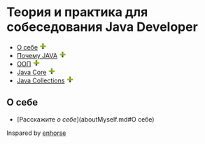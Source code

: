 # Теория и практика для собеседования Java Developer

+ [О себе](#О-себе) ![icon][pls]
+ [Почему JAVA](#whyJava) ![icon][pls]
+ [ООП](#oop) ![icon][pls]
+ [Java Core](#javaCore) ![icon][pls]
+ [Java Collections](#javaCollections) ![icon][pls]

## О себе
+ [Расскажите _о себе_](aboutMyself.md#О себе)

[pls]:pls.png

Inspared by [enhorse](https://github.com/enhorse)
